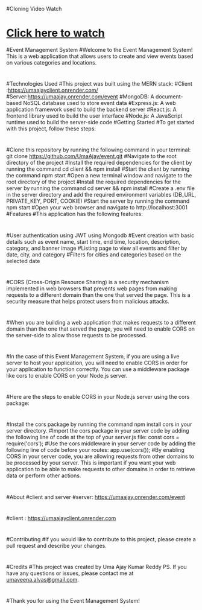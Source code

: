 #Cloning Video Watch
# <a href="https://www.loom.com/share/e592baa10c23416ca5790329e529f49c">Click here to watch</a>


#Event Management System
#Welcome to the Event Management System! This is a web application that allows users to create and view events based on various categories and locations.
#
#Technologies Used
#This project was built using the MERN stack:
#Client :https://umaajayclient.onrender.com/
#Server:https://umaajay.onrender.com/event
#MongoDB: A document-based NoSQL database used to store event data
#Express.js: A web application framework used to build the backend server
#React.js: A frontend library used to build the user interface
#Node.js: A JavaScript runtime used to build the server-side code
#Getting Started
#To get started with this project, follow these steps:
#
#Clone this repository by running the following command in your terminal: git clone https://github.com/UmaAjay/event.git
#Navigate to the root directory of the project
#Install the required dependencies for the client by running the command cd client && npm install
#Start the client by running the command npm start
#Open a new terminal window and navigate to the root directory of the project
#Install the required dependencies for the server by running the command cd server && npm install
#Create a .env file in the server directory and add the required environment variables (DB_URL, PRIVATE_KEY, PORT, COOKIE)
#Start the server by running the command npm start
#Open your web browser and navigate to http://localhost:3001
#Features
#This application has the following features:
#
#User authentication using JWT using Mongodb
#Event creation with basic details such as event name, start time, end time, location, description, category, and banner image
#Listing page to view all events and filter by date, city, and category
#Filters for cities and categories based on the selected date
#
#
#CORS (Cross-Origin Resource Sharing) is a security mechanism implemented in web browsers that prevents web pages from making requests to a different domain than the one that served the page. This is a security measure that helps protect users from malicious attacks.
#
#When you are building a web application that makes requests to a different domain than the one that served the page, you will need to enable CORS on the server-side to allow those requests to be processed.
#
#In the case of this Event Management System, if you are using a live server to host your application, you will need to enable CORS in order for your application to function correctly. You can use a middleware package like cors to enable CORS on your Node.js server.
#
#Here are the steps to enable CORS in your Node.js server using the cors package:
#
#Install the cors package by running the command npm install cors in your server directory.
#Import the cors package in your server code by adding the following line of code at the top of your server.js file: const cors = require('cors');
#Use the cors middleware in your server code by adding the following line of code before your routes: app.use(cors());
#By enabling CORS in your server code, you are allowing requests from other domains to be processed by your server. This is important if you want your web application to be able to make requests to other domains in order to retrieve data or perform other actions.
#
#About
#client and server
#server:  https://umaajay.onrender.com/event
#
#client :   https://umaajayclient.onrender.com
#
#
#Contributing
#If you would like to contribute to this project, please create a pull request and describe your changes.
#
#Credits
#This project was created by Uma Ajay Kumar Reddy PS. If you have any questions or issues, please contact me at umaveena.alvas@gmail.com.
#
#Thank you for using the Event Management System!
